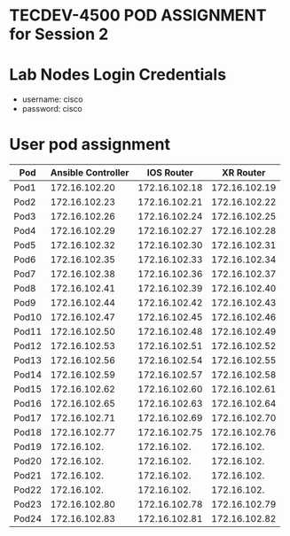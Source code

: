 # TECDEV-4500 POD ASSIGNMENT for Session 2

# Lab Nodes Login Credentials
- username: cisco
- password: cisco

# User pod assignment

| Pod | Ansible Controller | IOS Router | XR Router |
|------|--------------------|------------|-----------|
| Pod1 | 172.16.102.20 | 172.16.102.18 | 172.16.102.19|
| Pod2 | 172.16.102.23 | 172.16.102.21 | 172.16.102.22|
| Pod3 | 172.16.102.26 | 172.16.102.24 | 172.16.102.25|
| Pod4 | 172.16.102.29 | 172.16.102.27 | 172.16.102.28|
| Pod5 | 172.16.102.32 | 172.16.102.30 | 172.16.102.31|
| Pod6 | 172.16.102.35 | 172.16.102.33 | 172.16.102.34|
| Pod7 | 172.16.102.38 | 172.16.102.36 | 172.16.102.37|
| Pod8 | 172.16.102.41 | 172.16.102.39 | 172.16.102.40|
| Pod9 | 172.16.102.44 | 172.16.102.42 | 172.16.102.43|
| Pod10 | 172.16.102.47 | 172.16.102.45 | 172.16.102.46|
| Pod11 | 172.16.102.50 | 172.16.102.48 | 172.16.102.49|
| Pod12 | 172.16.102.53 | 172.16.102.51 | 172.16.102.52|
| Pod13 | 172.16.102.56 | 172.16.102.54 | 172.16.102.55|
| Pod14 | 172.16.102.59 | 172.16.102.57 | 172.16.102.58|
| Pod15 | 172.16.102.62 | 172.16.102.60 | 172.16.102.61|
| Pod16 | 172.16.102.65 | 172.16.102.63 | 172.16.102.64|
| Pod17 | 172.16.102.71 | 172.16.102.69 | 172.16.102.70|
| Pod18 | 172.16.102.77 | 172.16.102.75 | 172.16.102.76|
| Pod19 | 172.16.102. | 172.16.102. | 172.16.102.|
| Pod20 | 172.16.102. | 172.16.102. | 172.16.102.|
| Pod21 | 172.16.102. | 172.16.102. | 172.16.102.|
| Pod22 | 172.16.102. | 172.16.102. | 172.16.102.|
| Pod23 | 172.16.102.80 | 172.16.102.78 | 172.16.102.79|
| Pod24 | 172.16.102.83 | 172.16.102.81 | 172.16.102.82|

